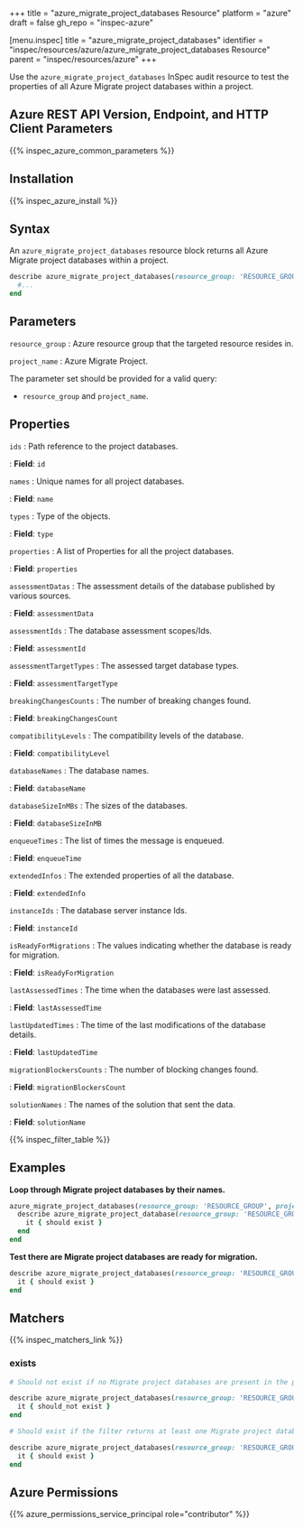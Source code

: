 +++
title = "azure_migrate_project_databases Resource"
platform = "azure"
draft = false
gh_repo = "inspec-azure"

[menu.inspec]
title = "azure_migrate_project_databases"
identifier = "inspec/resources/azure/azure_migrate_project_databases Resource"
parent = "inspec/resources/azure"
+++

Use the `azure_migrate_project_databases` InSpec audit resource to test the properties of all Azure Migrate project databases within a project.

## Azure REST API Version, Endpoint, and HTTP Client Parameters

{{% inspec_azure_common_parameters %}}

## Installation

{{% inspec_azure_install %}}

## Syntax

An `azure_migrate_project_databases` resource block returns all Azure Migrate project databases within a project.

```ruby
describe azure_migrate_project_databases(resource_group: 'RESOURCE_GROUP', project_name: 'PROJECT_NAME') do
  #...
end
```

## Parameters

`resource_group`
: Azure resource group that the targeted resource resides in.

`project_name`
: Azure Migrate Project.

The parameter set should be provided for a valid query:

- `resource_group` and `project_name`.

## Properties

`ids`
: Path reference to the project databases.

: **Field**: `id`

`names`
: Unique names for all project databases.

: **Field**: `name`

`types`
: Type of the objects.

: **Field**: `type`

`properties`
: A list of Properties for all the project databases.

: **Field**: `properties`

`assessmentDatas`
: The assessment details of the database published by various sources.

: **Field**: `assessmentData`

`assessmentIds`
: The database assessment scopes/Ids.

: **Field**: `assessmentId`

`assessmentTargetTypes`
: The assessed target database types.

: **Field**: `assessmentTargetType`

`breakingChangesCounts`
: The number of breaking changes found.

: **Field**: `breakingChangesCount`

`compatibilityLevels`
: The compatibility levels of the database.

: **Field**: `compatibilityLevel`

`databaseNames`
: The database names.

: **Field**: `databaseName`

`databaseSizeInMBs`
: The sizes of the databases.

: **Field**: `databaseSizeInMB`

`enqueueTimes`
: The list of times the message is enqueued.

: **Field**: `enqueueTime`

`extendedInfos`
: The extended properties of all the database.

: **Field**: `extendedInfo`

`instanceIds`
: The database server instance Ids.

: **Field**: `instanceId`

`isReadyForMigrations`
: The values indicating whether the database is ready for migration.

: **Field**: `isReadyForMigration`

`lastAssessedTimes`
: The time when the databases were last assessed.

: **Field**: `lastAssessedTime`

`lastUpdatedTimes`
: The time of the last modifications of the database details.

: **Field**: `lastUpdatedTime`

`migrationBlockersCounts`
: The number of blocking changes found.

: **Field**: `migrationBlockersCount`

`solutionNames`
: The names of the solution that sent the data.

: **Field**: `solutionName`

{{% inspec_filter_table %}}

## Examples

**Loop through Migrate project databases by their names.**

```ruby
azure_migrate_project_databases(resource_group: 'RESOURCE_GROUP', project_name: 'PROJECT_NAME').names.each do |name|
  describe azure_migrate_project_database(resource_group: 'RESOURCE_GROUP', project_name: 'PROJECT_NAME', name: 'NAME') do
    it { should exist }
  end
end
```

**Test there are Migrate project databases are ready for migration.**

```ruby
describe azure_migrate_project_databases(resource_group: 'RESOURCE_GROUP', project_name: 'PROJECT_NAME').where{ isReadyForMigration.include?(true) } do
  it { should exist }
end
```

## Matchers

{{% inspec_matchers_link %}}

### exists

```ruby
# Should not exist if no Migrate project databases are present in the project and in the resource group

describe azure_migrate_project_databases(resource_group: 'RESOURCE_GROUP', project_name: 'PROJECT_NAME') do
  it { should_not exist }
end

# Should exist if the filter returns at least one Migrate project databases in the project and in the resource group

describe azure_migrate_project_databases(resource_group: 'RESOURCE_GROUP', project_name: 'PROJECT_NAME') do
  it { should exist }
end
```

## Azure Permissions

{{% azure_permissions_service_principal role="contributor" %}}
